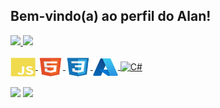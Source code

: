 ## Bem-vindo(a) ao perfil do Alan!

 <div>
   <a href="https://github.com/AlanAlm">
   <img height="180em" src="https://github-readme-stats.vercel.app/api?username=AlanAlm&show_icons=true&theme=dark&include_all_commits=true&count_private=true"/>
   <img height="180em" src="https://github-readme-stats.vercel.app/api/top-langs/?username=AlanAlm&layout=compact&langs_count=6&theme=dark"/>

</div>
<div style="display: inline_block"><br>
  <img align="center" alt="Js" height="30" width="40" src="https://raw.githubusercontent.com/devicons/devicon/master/icons/javascript/javascript-plain.svg">
  <img align="center" alt="HTML" height="30" width="40" src="https://raw.githubusercontent.com/devicons/devicon/master/icons/html5/html5-original.svg">
  <img align="center" alt="CSS" height="30" width="40" src="https://raw.githubusercontent.com/devicons/devicon/master/icons/css3/css3-original.svg">
  <img align="center" alt="Azure" height="30" width="40"  
  src="https://raw.githubusercontent.com/devicons/devicon/master/icons/azure/azure-original.svg" />
  <img align="center" alt="C#" height="30" width="40" 
  src="https://cdn.jsdelivr.net/gh/devicons/devicon/icons/csharp/csharp-original.svg" />
          
          
          
          
          
</div>
 
 <br>
   
 
<div> 
  <a href="https://www.instagram.com/alan.calmeida/" ><img src="https://img.shields.io/badge/-Instagram-%23E4405F?style=for-the-badge&logo=instagram&logoColor=white" target="_blank"></a>
  <a href="https://www.linkedin.com/in/alan-almeida-b5bbb8123/" target="_blank"><img src="https://img.shields.io/badge/-LinkedIn-%230077B5?style=for-the-badge&logo=linkedin&logoColor=white" target="_blank"></a> 
 
  

</div>
